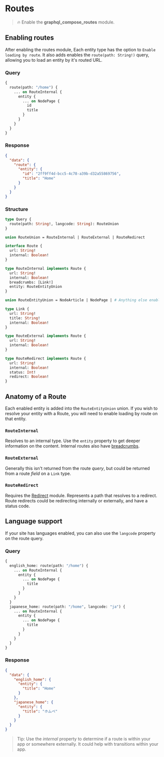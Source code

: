 # Routes

> :fire: Enable the **graphql_compose_routes** module.

## Enabling routes

After enabling the routes module, Each entity type has the option to `Enable loading by route`.
It also adds enables the `route(path: String!)` query, allowing you to load an entity by it's routed URL.

<!-- tabs:start -->

### **Query**

```graphql
{
  route(path: "/home") {
    ... on RouteInternal {
      entity {
        ... on NodePage {
          id
          title
        }
      }
    }
  }
}
```

### **Response**

```json
{
  "data": {
    "route": {
      "entity": {
        "id": "2ff9ff4d-bcc5-4c78-a39b-d32a55869756",
        "title": "Home"
      }
    }
  }
}
```

### **Structure**

```graphql
type Query {
  route(path: String!, langcode: String): RouteUnion
}

union RouteUnion = RouteInternal | RouteExternal | RouteRedirect

interface Route {
  url: String!
  internal: Boolean!
}

type RouteInternal implements Route {
  url: String!
  internal: Boolean!
  breadcrumbs: [Link!]
  entity: RouteEntityUnion
}

union RouteEntityUnion = NodeArticle | NodePage | # Anything else enabled

type Link {
  url: String!
  title: String!
  internal: Boolean!
}

type RouteExternal implements Route {
  url: String!
  internal: Boolean!
}

type RouteRedirect implements Route {
  url: String!
  internal: Boolean!
  status: Int!
  redirect: Boolean!
}
```

<!-- tabs:end -->

## Anatomy of a Route

Each enabled entity is added into the `RouteEntityUnion` union. If you wish to resolve your entity with a Route, you will need to enable loading by route on that entity.

### `RouteInternal`

Resolves to an internal type. Use the `entity` property to get deeper information on the content. Internal routes also have [breadcrumbs](features/breadcrumbs.md).

### `RouteExternal`

Generally this isn't returned from the route _query_, but could be returned from a route _field_ on a `Link` type.

### `RouteRedirect`

Requires the [Redirect](https://www.drupal.org/project/redirect) module. Represents a path that resolves to a redirect. Route redirects could be redirecting internally or externally, and have a status code.

## Language support

If your site has languages enabled, you can also use the `langcode` property on the route query.

<!-- tabs:start -->

### **Query**

```graphql
{
  english_home: route(path: "/home") {
    ... on RouteInternal {
      entity {
        ... on NodePage {
          title
        }
      }
    }
  }
  japanese_home: route(path: "/home", langcode: "ja") {
    ... on RouteInternal {
      entity {
        ... on NodePage {
          title
        }
      }
    }
  }
}
```

### **Response**

```json
{
  "data": {
    "english_home": {
      "entity": {
        "title": "Home"
      }
    },
    "japanese_home": {
      "entity": {
        "title": "ホムペ"
      }
    }
  }
}
```

<!-- tabs:end -->

> Tip: Use the _internal_ property to determine if a route is within your app or somewhere externally. It could help with transitions within your app.
